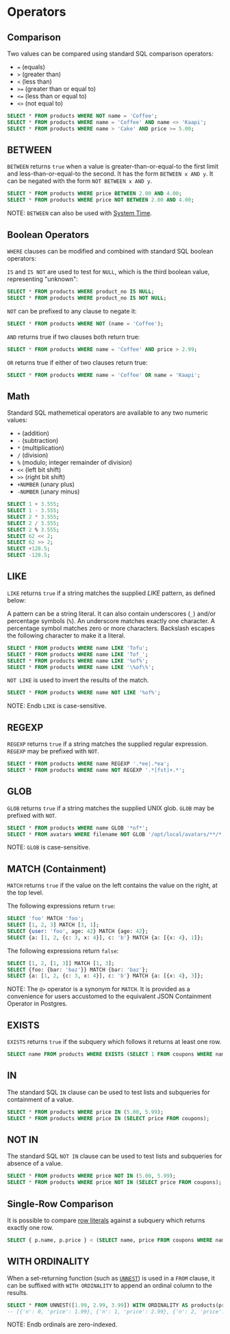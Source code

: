 # Operators

## Comparison

Two values can be compared using standard SQL comparison operators:

* `=` (equals)
* `>` (greater than)
* `<` (less than)
* `>=` (greater than or equal to)
* `<=` (less than or equal to)
* `<>` (not equal to)

```sql
SELECT * FROM products WHERE NOT name = 'Coffee';
SELECT * FROM products WHERE name = 'Coffee' AND name <> 'Kaapi';
SELECT * FROM products WHERE name > 'Cake' AND price >= 5.00;
```

## BETWEEN

`BETWEEN` returns `true` when a value is greater-than-or-equal-to the first limit
and less-than-or-equal-to the second.
It has the form `BETWEEN x AND y`.
It can be negated with the form `NOT BETWEEN x AND y`.

```sql
SELECT * FROM products WHERE price BETWEEN 2.00 AND 4.00;
SELECT * FROM products WHERE price NOT BETWEEN 2.00 AND 4.00;
```

NOTE: `BETWEEN` can also be used with [System Time](time_queries.md#between).

## Boolean Operators

`WHERE` clauses can be modified and combined with standard SQL boolean operators:

`IS` and `IS NOT` are used to test for `NULL`,
which is the third boolean value, representing "unknown":

```sql
SELECT * FROM products WHERE product_no IS NULL;
SELECT * FROM products WHERE product_no IS NOT NULL;
```

`NOT` can be prefixed to any clause to negate it:

```sql
SELECT * FROM products WHERE NOT (name = 'Coffee');
```

`AND` returns true if two clauses both return true:

```sql
SELECT * FROM products WHERE name = 'Coffee' AND price > 2.99;
```

`OR` returns true if either of two clauses return true:

```sql
SELECT * FROM products WHERE name = 'Coffee' OR name = 'Kaapi';
```

## Math

Standard SQL mathemetical operators are available to any two numeric values:

* `+` (addition)
* `-` (subtraction)
* `*` (multiplication)
* `/` (division)
* `%` (modulo; integer remainder of division)
* `<<` (left bit shift)
* `>>` (right bit shift)
* `+NUMBER` (unary plus)
* `-NUMBER` (unary minus)

```sql
SELECT 1 + 3.555;
SELECT 1 - 3.555;
SELECT 2 * 3.555;
SELECT 2 / 3.555;
SELECT 2 % 3.555;
SELECT 62 << 2;
SELECT 62 >> 2;
SELECT +128.5;
SELECT -128.5;
```

## LIKE

`LIKE` returns `true` if a string matches the supplied _LIKE_ pattern, as defined below:

A pattern can be a string literal.
It can also contain underscores (`_`) and/or percentage symbols (`%`).
An underscore matches exactly one character.
A percentage symbol matches zero or more characters.
Backslash escapes the following character to make it a literal.

```sql
SELECT * FROM products WHERE name LIKE 'Tofu';
SELECT * FROM products WHERE name LIKE 'Tof_';
SELECT * FROM products WHERE name LIKE '%of%';
SELECT * FROM products WHERE name LIKE '\%of\%';
```

`NOT LIKE` is used to invert the results of the match.

```sql
SELECT * FROM products WHERE name NOT LIKE '%of%';
```

NOTE: Endb `LIKE` is case-sensitive.

## REGEXP

`REGEXP` returns `true` if a string matches the supplied regular expression.
`REGEXP` may be prefixed with `NOT`.

```sql
SELECT * FROM products WHERE name REGEXP '.*ee|.*ea';
SELECT * FROM products WHERE name NOT REGEXP '.*[fst]+.*';
```

## GLOB

`GLOB` returns `true` if a string matches the supplied UNIX glob.
`GLOB` may be prefixed with `NOT`.

```sql
SELECT * FROM products WHERE name GLOB '*of*';
SELECT * FROM avatars WHERE filename NOT GLOB '/opt/local/avatars/**/*.png';
```

NOTE: `GLOB` is case-sensitive.

## MATCH (Containment)

`MATCH` returns `true` if the value on the left contains the value on the right, at the top level.

The following expressions return `true`:

```sql
SELECT 'foo' MATCH 'foo';
SELECT [1, 2, 3] MATCH [3, 1];
SELECT {user: 'foo', age: 42} MATCH {age: 42};
SELECT {a: [1, 2, {c: 3, x: 4}], c: 'b'} MATCH {a: [{x: 4}, 1]};
```

The following expressions return `false`:

```sql
SELECT [1, 2, [1, 3]] MATCH [1, 3];
SELECT {foo: {bar: 'baz'}} MATCH {bar: 'baz'};
SELECT {a: [1, 2, {c: 3, x: 4}], c: 'b'} MATCH {a: [{x: 4}, 3]};
```

NOTE: The `@>` operator is a synonym for `MATCH`.
It is provided as a convenience for users accustomed to the equivalent JSON Containment Operator in Postgres.

## EXISTS

`EXISTS` returns `true` if the subquery which follows it returns at least one row.

```sql
SELECT name FROM products WHERE EXISTS (SELECT 1 FROM coupons WHERE name = products.name);
```

## IN

The standard SQL `IN` clause can be used to test lists and subqueries for containment of a value.

```sql
SELECT * FROM products WHERE price IN (5.00, 5.99);
SELECT * FROM products WHERE price IN (SELECT price FROM coupons);
```

## NOT IN

The standard SQL `NOT IN` clause can be used to test lists and subqueries for absence of a value.

```sql
SELECT * FROM products WHERE price NOT IN (5.00, 5.99);
SELECT * FROM products WHERE price NOT IN (SELECT price FROM coupons);
```

## Single-Row Comparison

It is possible to compare
[row literals](data_types.md#row-literals)
against a subquery which returns exactly one row.

```sql
SELECT { p.name, p.price } < (SELECT name, price FROM coupons WHERE name = 'Tofurky' LIMIT 1) FROM products p;
```

## WITH ORDINALITY

When a set-returning function (such as [`UNNEST`](functions.md#unnest))
is used in a `FROM` clause, it can be suffixed with `WITH ORDINALITY`
to append an ordinal column to the results.

```sql
SELECT * FROM UNNEST([1.99, 2.99, 3.99]) WITH ORDINALITY AS products(price, n);
-- [{'n': 0, 'price': 1.99}, {'n': 1, 'price': 2.99}, {'n': 2, 'price': 3.99}]
```

NOTE: Endb ordinals are zero-indexed.

